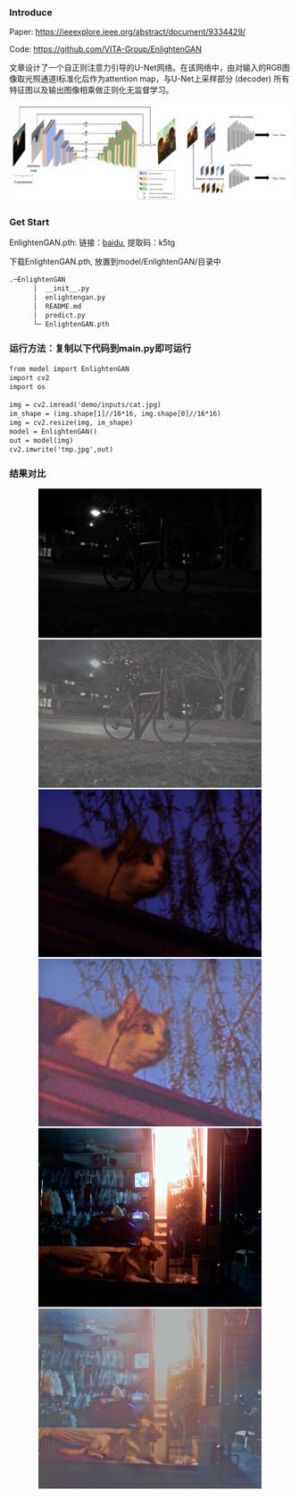 ### Introduce
Paper: https://ieeexplore.ieee.org/abstract/document/9334429/

Code: https://github.com/VITA-Group/EnlightenGAN

文章设计了一个自正则注意力引导的U-Net网络。在该网络中，由对输入的RGB图像取光照通道I标准化后作为attention map，与U-Net上采样部分 (decoder) 所有特征图以及输出图像相乘做正则化无监督学习。
 
<div class="half" style="text-align: center;">
   <img src="../../demo/cache/EnlightenGAN_network.png" width="700"/>
</div>

### Get Start
EnlightenGAN.pth: 链接：[baidu](https://pan.baidu.com/s/16I-Gj3QWu9sTay_2Dvb4rg?pwd=k5tg ), 提取码：k5tg

下载EnlightenGAN.pth, 放置到model/EnlightenGAN/目录中
```
.─EnlightenGAN
      │  __init__.py
      │  enlightengan.py
      │  README.md
      │  predict.py 
      └─ EnlightenGAN.pth
  ```

### 运行方法：复制以下代码到main.py即可运行
```angular2html
from model import EnlightenGAN
import cv2
import os

img = cv2.imread('demo/inputs/cat.jpg)
im_shape = (img.shape[1]//16*16, img.shape[0]//16*16)
img = cv2.resize(img, im_shape)
model = EnlightenGAN()
out = model(img)
cv2.imwrite('tmp.jpg',out)
```

### 结果对比
 <div class="half" style="text-align: center;">
   <img src="../../demo/inputs/bicycle.jpg" width="400"/> <img src="../../demo/outputs/EnlightenGAN/bicycle.jpg" width="400"/>
</div>
 <div class="half" style="text-align: center;">
   <img src="../../demo/inputs/cat.jpg" width="400"/> <img src="../../demo/outputs/EnlightenGAN/cat.jpg" width="400"/>
</div>
 <div class="half" style="text-align: center;">
   <img src="../../demo/inputs/dog.jpg" width="400"/> <img src="../../demo/outputs/EnlightenGAN/dog.jpg" width="400"/>
</div>







